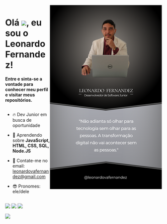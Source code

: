 <img align="right" height="590em" src="./leonardo fernandez.png"/>

<h1 align="left">Olá <img src="https://raw.githubusercontent.com/kaueMarques/kaueMarques/master/hi.gif" height="30px">, eu sou o Leonardo Fernandez!</h1>



<p><strong>Entre e sinta-se a vontade para conhecer meu perfil e visitar meus repositórios.</strong></p>


##


- 🔥 Dev Junior em busca de oportunidade 


- 💯 Aprendendo sobre **JavaScript, HTML, CSS, SQL, Node.JS**


- 💬 Contate-me no email: leonardovafernandez@gmail.com


- 😎 Pronomes: ele/dele


##


<div> 
  <a href = "mailto:leonardovafernandez@gmail.com"><img src="https://img.shields.io/badge/-Gmail-%23333?style=for-the-badge&logo=gmail&logoColor=white" target="_blank"></a>
  <a href="https://www.linkedin.com/in/leonardo-fernandez-5aa32138/" target="_blank"><img src="https://img.shields.io/badge/-LinkedIn-%230077B5?style=for-the-badge&logo=linkedin&logoColor=white" target="_blank"></a> 
  <a href="https://instagram.com/leonardovafernandez" target="_blank"><img src="https://img.shields.io/badge/-Instagram-%23E4405F?style=for-the-badge&logo=instagram&logoColor=white" target="_blank"></a> 
  
![](https://github.com/Leonardovafernandez/snk/raw/output/github-contribution-grid-snake.svg)
 
</div>
